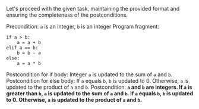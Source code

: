 Let's proceed with the given task, maintaining the provided format and ensuring the completeness of the postconditions.

Precondition: `a` is an integer, `b` is an integer
Program fragment:
```
if a > b:
    a = a + b
elif a == b:
    b = b - a
else:
    a = a * b

```
Postcondition for if body: Integer `a` is updated to the sum of `a` and `b`.
Postcondition for else body: If `a` equals `b`, `b` is updated to 0. Otherwise, `a` is updated to the product of `a` and `b`.
Postcondition: **`a` and `b` are integers. If `a` is greater than `b`, `a` is updated to the sum of `a` and `b`. If `a` equals `b`, `b` is updated to 0. Otherwise, `a` is updated to the product of `a` and `b`.**